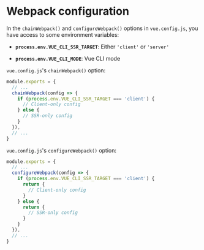 # Webpack configuration

In the `chainWebpack()` and `configureWebpack()` options in `vue.config.js`, you have access to some environment 
variables:

- **`process.env.VUE_CLI_SSR_TARGET`**: Either `'client'` or `'server'`

- **`process.env.VUE_CLI_MODE`**: Vue CLI mode

`vue.config.js`'s `chainWebpack()` option:

```js
module.exports = {
  // ...
  chainWebpack(config => {
    if (process.env.VUE_CLI_SSR_TARGET === 'client') {
      // Client-only config
    } else {
      // SSR-only config
    }
  }),
  // ...
}
```

`vue.config.js`'s `configureWebpack()` option:

```js
module.exports = {
  // ...
  configureWebpack(config => {
    if (process.env.VUE_CLI_SSR_TARGET === 'client') {
      return {
        // Client-only config
      }
    } else {
      return {
        // SSR-only config
      }
    }
  }),
  // ...
}
```
